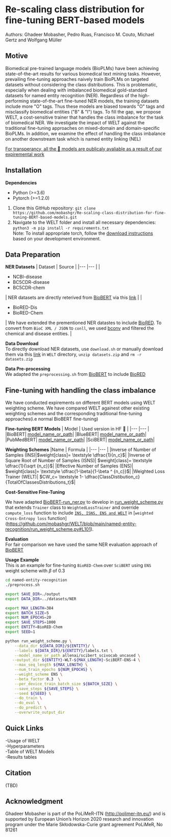 # Re-scaling class distribution for fine-tuning BERT-based models
Authors: Ghadeer Mobasher, Pedro Ruas, Francisco M. Couto, Michael Gertz and Wolfgang Müller

## Motive
Biomedical pre-trained language models (BioPLMs) have been achieving state-of-the-art results for various biomedical text mining tasks. However, prevailing fine-tuning approaches naively train BioPLMs on targeted datasets without considering the class distributions. This is problematic, especially
when dealing with imbalanced biomedical gold-standard datasets for named entity recognition (NER). Regardless of the high-performing state-of-the-art fine-tuned NER models, the training datasets include more "O" tags. Thus these models are biased towards "O" tags and misclassify biomedical entities ("B" & "I") tags. To fill the gap, we propose WELT, a cost-sensitive trainer that handles the class imbalance for the task of biomedical NER. We investigate the impact of WELT against the traditional fine-tuning approaches on mixed-domain and domain-specific BioPLMs. In addition, we examine the effect of handling the class imbalance on another downstream task which is named entity linking (NEL)

[For transperancy, all the :hugs: models are publicaly avaliable as a result of our expiremental work](https://huggingface.co/mobashgr)

## Installation 
**Dependencies**
-	Python (>=3.6)
-	Pytorch (>=1.2.0) 
1.	Clone this GitHub repository: `git clone https://github.com/mobashgr/Re-scaling-class-distribution-for-fine-tuning-BERT-based-models.git`
2.	Navigate to the WELT folder and install all necessary dependencies: `python3 -m pip install -r requirements.txt` \
Note: To install appropriate torch, follow the [download instructions](https://pytorch.org/) based on your development environment.
## Data Preparation
**NER Datasets**
| Dataset 	| Source 	|
|---	|---	|
| <ul><li>NCBI-disease</li> <li>BC5CDR-disease</li>  <li>BC5CDR-chem</li></ul> 	| NER datasets are directly reterived from [BioBERT](https://github.com/dmis-lab/biobert) via this [link](https://drive.google.com/file/d/1cGqvAm9IZ_86C4Mj7Zf-w9CFilYVDl8j/view) 	|
| <ul><li>BioRED-Dis</li>  <li>BioRED-Chem</li></ul> 	| We have extended the prementioned NER datastes to include [BioRED](https://ftp.ncbi.nlm.nih.gov/pub/lu/BioRED/). To convert from  `BioC XML / JSON` to `conll`, we used [bconv](https://github.com/lfurrer/bconv) and filtered the chemical and disease entities. 	|

**Data Download** \
To directly download NER datasets, use `download.sh` or manually download them via this [link](https://drive.google.com/file/d/1nHH3UYpQImQhBTei5HiTcAAFBvsfaBw0/view) in `WELT` directory, `unzip datasets.zip` and `rm -r datasets.zip`

**Data Pre-processing** \
We adapted the `preprocessing.sh` from [BioBERT](https://github.com/dmis-lab/biobert) to include [BioRED](https://ftp.ncbi.nlm.nih.gov/pub/lu/BioRED/)

## Fine-tuning with handling the class imbalance
We have conducted expirements on different BERT models using WELT weighting scheme. We have compared WELT againest other existing weighting schemes and the corresponding traditional fine-tuning approaches(i.e normal BioBERT fine-tuning)

**Fine-tuning BERT Models**
| Model 	| Used version in HF :hugs: |
|---	|---	|
|BioBERT| [model_name_or_path](https://huggingface.co/dmis-lab/biobert-v1.1)|
|BlueBERT| [model_name_or_path](https://huggingface.co/bionlp/bluebert_pubmed_uncased_L-12_H-768_A-12)|
|PubMedBERT| [model_name_or_path](https://huggingface.co/microsoft/BiomedNLP-PubMedBERT-base-uncased-abstract)|
|SciBERT| [model_name_or_path](https://huggingface.co/allenai/scibert_scivocab_uncased)|

**Weighting Schemes** 
|Name | Formula |
|---	|---	|
|Inverse of Number of Samples (INS)|$weight[class]= \textstyle \dfrac{1}{n_c}$|
|Inverse of Square Root of Number of Samples (ISNS)| $weight[class]= \textstyle \dfrac{1}{\sqrt {n_c}}$|
|Effective Number of Samples (ENS)| $weight[class]= \textstyle \dfrac{1-\beta}{1-\beta ^ {n_c}}$|
|Weighted Loss Trainer (WELT)| $CW_c= \textstyle 1- \dfrac{ClassDistibution_c}{TotalOfClassesDistributions_t}$|

**Cost-Sensitive Fine-Tuning**

We have adapted [BioBERT-run_ner.py](https://github.com/dmis-lab/biobert-pytorch/blob/master/named-entity-recognition/run_ner.py) to develop in [run_weight_scheme.py](https://github.com/mobashgr/WELT/blob/main/named-entity-recognition/run_weight_scheme.py#L94-103) that extends `Trainer` class to `WeightedLossTrainer` and override `compute_loss` function to include [`INS, ISNS, ENS and WELT`](https://github.com/mobashgr/WELT/blob/main/named-entity-recognition/run_weight_scheme.py#L129-168) in [`weighted Cross-Entropy loss` function] (https://github.com/mobashgr/WELT/blob/main/named-entity-recognition/run_weight_scheme.py#L101).

**Evaluation** \
For fair comparison we have used the same NER evaluation approach of [BioBERT](https://github.com/dmis-lab/biobert)

**Usage Example** \
This is an example for fine-tuning `BioRED-Chem` over `SciBERT` using `ENS` weight scheme with $\beta$ of 0.3
```bash
cd named-entity-recognition
./preprocess.sh

export SAVE_DIR=./output
export DATA_DIR=../datasets/NER

export MAX_LENGTH=384
export BATCH_SIZE=5
export NUM_EPOCHS=20
export SAVE_STEPS=1000
export ENTITY=BioRED-Chem
export SEED=1

python run_weight_scheme.py \
    --data_dir ${DATA_DIR}/${ENTITY}/ \
    --labels ${DATA_DIR}/${ENTITY}/labels.txt \
    --model_name_or_path allenai/scibert_scivocab_uncased \
   --output_dir ${ENTITY}-WLT-${MAX_LENGTH}-SciBERT-ENS-4 \
    --max_seq_length ${MAX_LENGTH} \
    --num_train_epochs ${NUM_EPOCHS} \
    --weight_scheme ENS \
    --beta_factor 0.3  \
    --per_device_train_batch_size ${BATCH_SIZE} \
    --save_steps ${SAVE_STEPS} \
    --seed ${SEED} \
    --do_train \
    --do_eval \
    --do_predict \
    --overwrite_output_dir
  ```
## Quick Links  
  -Usage of WELT \
  -Hyperparameters \
  -Table of WELT Models \
  -Results tables 
 ## Citation
  (TBD)
## Acknowledgment
Ghadeer Mobasher is part of the PoLiMeR-ITN (http://polimer-itn.eu/) and is supported by European Union’s Horizon 2020 research and innovation program under the Marie Skłodowska-Curie grant agreement PoLiMeR, No 81261
